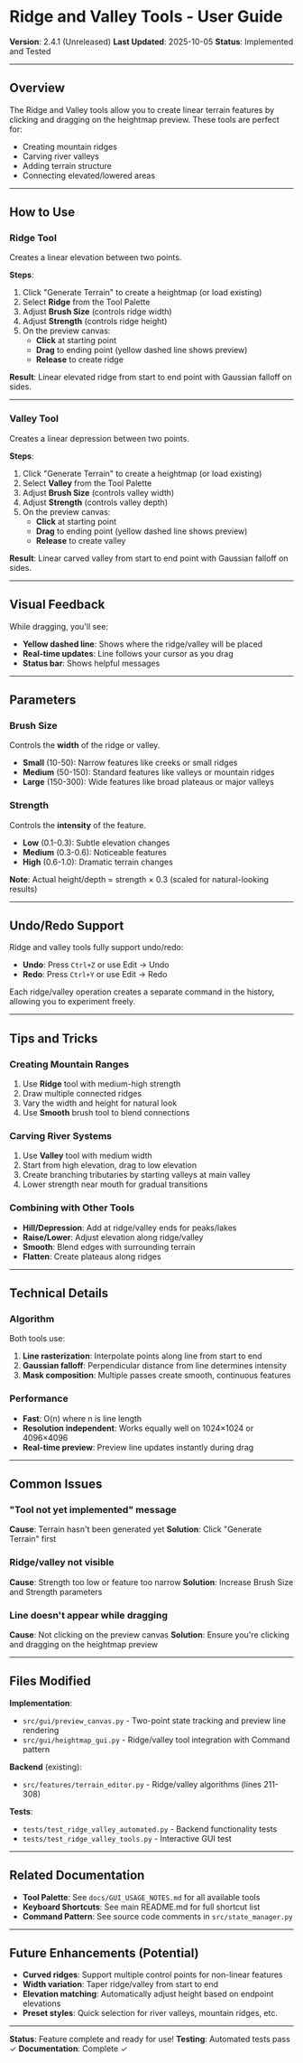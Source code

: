 # Ridge and Valley Tools - User Guide

**Version**: 2.4.1 (Unreleased)
**Last Updated**: 2025-10-05
**Status**: Implemented and Tested

---

## Overview

The Ridge and Valley tools allow you to create linear terrain features by clicking and dragging on the heightmap preview. These tools are perfect for:

- Creating mountain ridges
- Carving river valleys
- Adding terrain structure
- Connecting elevated/lowered areas

---

## How to Use

### Ridge Tool

Creates a linear elevation between two points.

**Steps**:
1. Click "Generate Terrain" to create a heightmap (or load existing)
2. Select **Ridge** from the Tool Palette
3. Adjust **Brush Size** (controls ridge width)
4. Adjust **Strength** (controls ridge height)
5. On the preview canvas:
   - **Click** at starting point
   - **Drag** to ending point (yellow dashed line shows preview)
   - **Release** to create ridge

**Result**: Linear elevated ridge from start to end point with Gaussian falloff on sides.

---

### Valley Tool

Creates a linear depression between two points.

**Steps**:
1. Click "Generate Terrain" to create a heightmap (or load existing)
2. Select **Valley** from the Tool Palette
3. Adjust **Brush Size** (controls valley width)
4. Adjust **Strength** (controls valley depth)
5. On the preview canvas:
   - **Click** at starting point
   - **Drag** to ending point (yellow dashed line shows preview)
   - **Release** to create valley

**Result**: Linear carved valley from start to end point with Gaussian falloff on sides.

---

## Visual Feedback

While dragging, you'll see:
- **Yellow dashed line**: Shows where the ridge/valley will be placed
- **Real-time updates**: Line follows your cursor as you drag
- **Status bar**: Shows helpful messages

---

## Parameters

### Brush Size
Controls the **width** of the ridge or valley.

- **Small** (10-50): Narrow features like creeks or small ridges
- **Medium** (50-150): Standard features like valleys or mountain ridges
- **Large** (150-300): Wide features like broad plateaus or major valleys

### Strength
Controls the **intensity** of the feature.

- **Low** (0.1-0.3): Subtle elevation changes
- **Medium** (0.3-0.6): Noticeable features
- **High** (0.6-1.0): Dramatic terrain changes

**Note**: Actual height/depth = strength × 0.3 (scaled for natural-looking results)

---

## Undo/Redo Support

Ridge and valley tools fully support undo/redo:

- **Undo**: Press `Ctrl+Z` or use Edit → Undo
- **Redo**: Press `Ctrl+Y` or use Edit → Redo

Each ridge/valley operation creates a separate command in the history, allowing you to experiment freely.

---

## Tips and Tricks

### Creating Mountain Ranges
1. Use **Ridge** tool with medium-high strength
2. Draw multiple connected ridges
3. Vary the width and height for natural look
4. Use **Smooth** brush tool to blend connections

### Carving River Systems
1. Use **Valley** tool with medium width
2. Start from high elevation, drag to low elevation
3. Create branching tributaries by starting valleys at main valley
4. Lower strength near mouth for gradual transitions

### Combining with Other Tools
- **Hill/Depression**: Add at ridge/valley ends for peaks/lakes
- **Raise/Lower**: Adjust elevation along ridge/valley
- **Smooth**: Blend edges with surrounding terrain
- **Flatten**: Create plateaus along ridges

---

## Technical Details

### Algorithm
Both tools use:
1. **Line rasterization**: Interpolate points along line from start to end
2. **Gaussian falloff**: Perpendicular distance from line determines intensity
3. **Mask composition**: Multiple passes create smooth, continuous features

### Performance
- **Fast**: O(n) where n is line length
- **Resolution independent**: Works equally well on 1024×1024 or 4096×4096
- **Real-time preview**: Preview line updates instantly during drag

---

## Common Issues

### "Tool not yet implemented" message
**Cause**: Terrain hasn't been generated yet
**Solution**: Click "Generate Terrain" first

### Ridge/valley not visible
**Cause**: Strength too low or feature too narrow
**Solution**: Increase Brush Size and Strength parameters

### Line doesn't appear while dragging
**Cause**: Not clicking on the preview canvas
**Solution**: Ensure you're clicking and dragging on the heightmap preview

---

## Files Modified

**Implementation**:
- `src/gui/preview_canvas.py` - Two-point state tracking and preview line rendering
- `src/gui/heightmap_gui.py` - Ridge/valley tool integration with Command pattern

**Backend** (existing):
- `src/features/terrain_editor.py` - Ridge/valley algorithms (lines 211-308)

**Tests**:
- `tests/test_ridge_valley_automated.py` - Backend functionality tests
- `tests/test_ridge_valley_tools.py` - Interactive GUI test

---

## Related Documentation

- **Tool Palette**: See `docs/GUI_USAGE_NOTES.md` for all available tools
- **Keyboard Shortcuts**: See main README.md for full shortcut list
- **Command Pattern**: See source code comments in `src/state_manager.py`

---

## Future Enhancements (Potential)

- **Curved ridges**: Support multiple control points for non-linear features
- **Width variation**: Taper ridge/valley from start to end
- **Elevation matching**: Automatically adjust height based on endpoint elevations
- **Preset styles**: Quick selection for river valleys, mountain ridges, etc.

---

**Status**: Feature complete and ready for use!
**Testing**: Automated tests pass ✓
**Documentation**: Complete ✓
